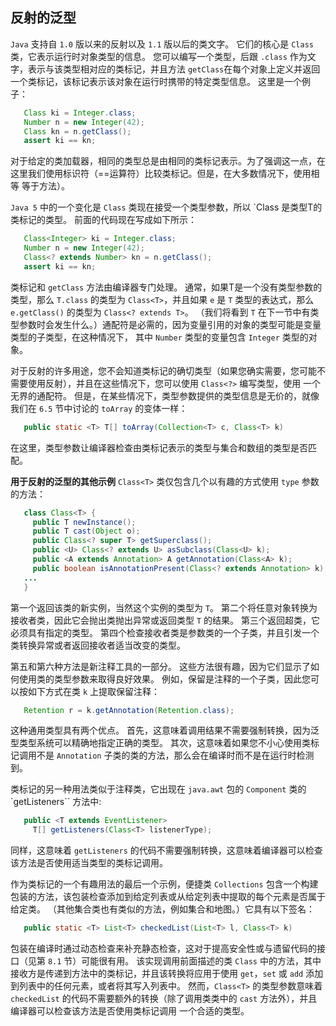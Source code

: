 ## 反射的泛型

`Java` 支持自 `1.0` 版以来的反射以及 `1.1` 版以后的类文字。 它们的核心是 `Class` 类，它表示运行时对象类型的信息。 您可以编写一个类型，后跟 `.class` 作为文字，表示与该类型相对应的类标记，并且方法 `getClass`在每个对象上定义并返回一个类标记，该标记表示该对象在运行时携带的特定类型信息。 这里是一个例子：

```java
   Class ki = Integer.class;
   Number n = new Integer(42);
   Class kn = n.getClass();
   assert ki == kn;
```

对于给定的类加载器，相同的类型总是由相同的类标记表示。为了强调这一点，在这里我们使用标识符（==运算符）比较类标记。但是，在大多数情况下，使用相等 等于方法）。

`Java 5` 中的一个变化是 `Class` 类现在接受一个类型参数，所以 `Class <T>是类型T的类标记的类型。 前面的代码现在写成如下所示：

```java
   Class<Integer> ki = Integer.class;
   Number n = new Integer(42);
   Class<? extends Number> kn = n.getClass();
   assert ki == kn;
```

类标记和 `getClass` 方法由编译器专门处理。 通常，如果T是一个没有类型参数的类型，那么 `T.class` 的类型为 `Class<T>`，并且如果 `e` 是 `T` 类型的表达式，那么 `e.getClass()` 的类型为 `Class<? extends T>`。 （我们将看到 `T` 在下一节中有类型参数时会发生什么。）通配符是必需的，因为变量引用的对象的类型可能是变量类型的子类型，在这种情况下， 其中 `Number` 类型的变量包含 `Integer` 类型的对象。

对于反射的许多用途，您不会知道类标记的确切类型（如果您确实需要，您可能不需要使用反射），并且在这些情况下，您可以使用 `Class<?>` 编写类型，使用 一个无界的通配符。 但是，在某些情况下，类型参数提供的类型信息是无价的，就像我们在 `6.5` 节中讨论的 `toArray` 的变体一样：

```java
   public static <T> T[] toArray(Collection<T> c, Class<T> k)
```

在这里，类型参数让编译器检查由类标记表示的类型与集合和数组的类型是否匹配。

**用于反射的泛型的其他示例** `Class<T>` 类仅包含几个以有趣的方式使用 `type` 参数的方法：

```java
   class Class<T> {
     public T newInstance();
     public T cast(Object o);
     public Class<? super T> getSuperclass();
     public <U> Class<? extends U> asSubclass(Class<U> k);
     public <A extends Annotation> A getAnnotation(Class<A> k);
     public boolean isAnnotationPresent(Class<? extends Annotation> k);
   ...
   }
```

第一个返回该类的新实例，当然这个实例的类型为 `T`。 第二个将任意对象转换为接收者类，因此它会抛出类抛出异常或返回类型 `T` 的结果。 第三个返回超类，它必须具有指定的类型。 第四个检查接收者类是参数类的一个子类，并且引发一个类转换异常或者返回接收者适当改变的类型。

第五和第六种方法是新注释工具的一部分。 这些方法很有趣，因为它们显示了如何使用类的类型参数来取得良好效果。 例如，保留是注释的一个子类，因此您可以按如下方式在类 `k` 上提取保留注释：

```java
   Retention r = k.getAnnotation(Retention.class);
```

这种通用类型具有两个优点。 首先，这意味着调用结果不需要强制转换，因为泛型类型系统可以精确地指定正确的类型。 其次，这意味着如果您不小心使用类标记调用不是 `Annotation` 子类的类的方法，那么会在编译时而不是在运行时检测到。

类标记的另一种用法类似于注释类，它出现在 `java.awt` 包的 `Component` 类的 `getListeners`` 方法中:

```java
   public <T extends EventListener>
	 T[] getListeners(Class<T> listenerType);
```

同样，这意味着 `getListeners` 的代码不需要强制转换，这意味着编译器可以检查该方法是否使用适当类型的类标记调用。

作为类标记的一个有趣用法的最后一个示例，便捷类 `Collections` 包含一个构建包装的方法，该包装检查添加到给定列表或从给定列表中提取的每个元素是否属于给定类。 （其他集合类也有类似的方法，例如集合和地图。）它具有以下签名：

```java
   public static <T> List<T> checkedList(List<T> l, Class<T> k)
```

包装在编译时通过动态检查来补充静态检查，这对于提高安全性或与遗留代码的接口（见第 `8.1` 节）可能很有用。 该实现调用前面描述的类 `Class` 中的方法，其中接收方是传递到方法中的类标记，并且该转换将应用于使用 `get`，`set` 或 `add` 添加到列表中的任何元素，或者将其写入列表中。 然而，`Class<T>` 的类型参数意味着 `checkedList` 的代码不需要额外的转换（除了调用类类中的 `cast` 方法外），并且编译器可以检查该方法是否使用类标记调用 一个合适的类型。





















